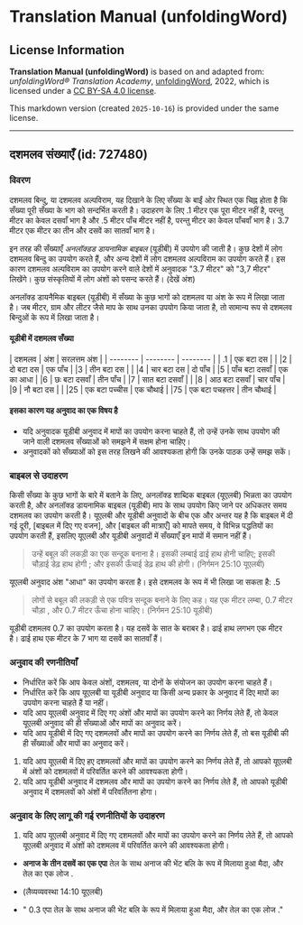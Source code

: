 # Translation Manual (unfoldingWord)

## License Information

**Translation Manual (unfoldingWord)** is based on and adapted from: _unfoldingWord® Translation Academy_, [unfoldingWord](https://unfoldingword.org/utw), 2022, which is licensed under a [CC BY-SA 4.0 license](https://creativecommons.org/licenses/by-sa/4.0/legalcode.en).

This markdown version (created `2025-10-16`) is provided under the same license.



--------------------------------

## दशमलव संख्याएँ (id: 727480)

### विवरण

दशमलव बिन्दु, या दशमलव अल्पविराम, यह दिखाने के लिए सँख्या के बाईं ओर स्थित एक चिह्न होता है कि सँख्या पूरी सँख्या के भाग को सन्दर्भित करती है। उदाहरण के लिए .1 मीटर एक पूरा मीटर नहीं है, परन्तु मीटर का केवल दसवाँ भाग है और .5 मीटर पाँच मीटर नहीं है, परन्तु मीटर का केवल पाँचवाँ भाग है। 3\.7 मीटर एक मीटर का तीन और दसवें का सातवाँ भाग है।

इन तरह की सँख्याएँ *अनलॉक्डड डायनामिक बाइबल* (यूडीबी) में उपयोग की जाती है। कुछ देशों में लोग दशमलव बिन्दु का उपयोग करते हैं, और अन्य देशों में लोग दशमलव अल्पविराम का उपयोग करते हैं। इस कारण दशमलव अल्पविराम का उपयोग करने वाले देशों में अनुवादक "3\.7 मीटर" को "3,7 मीटर" लिखेंगे। कुछ संस्कृतियों में लोग अंशों को पसन्द करते हैं। (देखें अंश)

अनलॉक्ड डायनैमिक बाइबल (यूडीबी) में सँख्या के कुछ भागों को दशमलव या अंश के रूप में लिखा जाता है। जब मीटर, ग्राम और लीटर जैसे माप के साथ उनका उपयोग किया जाता है, तो सामान्य रूप से दशमलव बिन्दुओं के रूप में लिखा जाता है।

#### यूडीबी में दशमलव सँख्या

\| दशमलव \| अंश \| सरलत्तम अंश \| \| \-\-\-\-\-\-\-\- \| \-\-\-\-\-\-\-\- \| \-\-\-\-\-\-\-\- \| \| .1 \| एक बटा दस \| \| \|2 \| दो बटा दस \| एक पाँच \| \|3 \| तीन बटा दस \| \| \|4 \| चार बटा दस \| दो पाँच \| \|5 \| पाँच बटा दसवाँ \| एक का आधा \| \|6 \| छः बटा दसवाँ \| तीन पाँच \| \|7 \| सात बटा दसवाँ \| \| \|8 \| आठ बटा दसवाँ \| चार पाँच \| \|9 \| नौ बटा दस \| \| \|25 \| एक बटा पच्चीस \| एक चौथाई \| \|75 \| एक बटा पचहत्तर \| तीन चौथाई \|

#### इसका कारण यह अनुवाद का एक विषय है

* यदि अनुवादक यूडीबी अनुवाद में मापों का उपयोग करना चाहते हैं, तो उन्हें उनके साथ उपयोग की जाने वाली दशमलव सँख्याओं को समझने में सक्षम होना चाहिए।
* अनुवादकों को सँख्याओं को इस तरह लिखने की आवश्यकता होगी कि उनके पाठक उन्हें समझ सकें।

### बाइबल से उदाहरण

किसी सँख्या के कुछ भागों के बारे में बताने के लिए, अनलॉक्ड शाब्दिक बाइबल (यूएलबी) भिन्नता का उपयोग करती है, और अनलॉक्ड डायनामिक बाइबल (यूडीबी) माप के साथ उपयोग किए जाने पर अधिकतर समय दशमलव का उपयोग करती है। यूएलबी और यूडीबी अनुवादों के बीच एक और अन्तर यह है कि बाइबल में दी गई दूरी, \[बाइबल में दिए गए वजन], और \[बाइबल की मात्राएँ] को मापते समय, वे विभिन्न पद्धतियों का उपयोग करती हैं, इसलिए यूएलबी और यूडीबी अनुवादों में सँख्याएँ इन मापों में समान नहीं हैं।

> उन्हें बबूल की लकड़ी का एक सन्दूक बनाना है। इसकी लम्बाई ढाई हाथ होनी चाहिए; इसकी चौड़ाई डेढ़ हाथ होगी ; और इसकी ऊँचाई डेढ़ हाथ की होगी। (निर्गमन 25:10 यूएलबी)

यूएलबी अनुवाद अंश "आधा" का उपयोग करता है। इसे दशमलव के रूप में भी लिखा जा सकता है: .5

> लोगों से बबूल की लकड़ी से एक पवित्र सन्दूक बनाने के लिए कह। यह एक मीटर लम्बा, 0\.7 मीटर चौड़ा , और 0\.7 मीटर ऊँचा होना चाहिए। (निर्गमन 25:10 यूडीबी)

यूडीबी दशमलव 0\.7 का उपयोग करता है। यह दसवें के सात के बराबर है। ढाई हाथ लगभग एक मीटर है। ढाई हाथ एक मीटर के 7 भाग या दसवें का सातवाँ हैं।

### अनुवाद की रणनीतियाँ

* निर्धारित करें कि आप केवल अंशों, दशमलव, या दोनों के संयोजन का उपयोग करना चाहते हैं।
* निर्धारित करें कि आप यूएलबी या यूडीबी अनुवाद या किसी अन्य प्रकार के अनुवाद में दिए मापों का उपयोग करना चाहते हैं या नहीं।
* यदि आप यूएलबी अनुवाद में दिए गए अंशों और मापों का उपयोग करने का निर्णय लेते हैं, तो केवल यूएलबी अनुवाद की ही सँख्याओं और मापों का अनुवाद करें।
* यदि आप यूडीबी में दिए गए दशमलवों और मापों का उपयोग करने का निर्णय लेते हैं, तो बस यूडीबी की ही सँख्याओं और मापों का अनुवाद करें।

1. यदि आप यूएलबी में दिए हए दशमलवों और मापों का उपयोग करने का निर्णय लेते हैं, तो आपको यूएलबी में अंशों को दशमलवों में परिवर्तित करने की आवश्यकता होगी।
2. यदि आप यूडीबी अनुवाद में दशमलव और मापों का उपयोग करने का निर्णय लेते हैं, तो आपको यूडीबी अनुवाद में दशमलवों को अंशों में परिवर्तितना होगा।

### अनुवाद के लिए लागू की गई रणनीतियों के उदाहरण

1. यदि आप यूएलबी अनुवाद में दिए गए दशमलवों और मापों का उपयोग करने का निर्णय लेते हैं, तो आपको यूएलबी अनुवाद में अंशों को दशमलव में परिवर्तित करने की आवश्यकता होगी।

* **अनाज के तीन दसवें का एक एपा** तेल के साथ अनाज की भेंट बलि के रूप में मिलाया हुआ मैदा, और तेल का एक लोज .
* (लैव्यव्यवस्था 14:10 यूएलबी)

* " 0\.3 एपा तेल के साथ अनाज की भेंट बलि के रूप में मिलाया हुआ मैदा, और तेल का एक लोज ."


